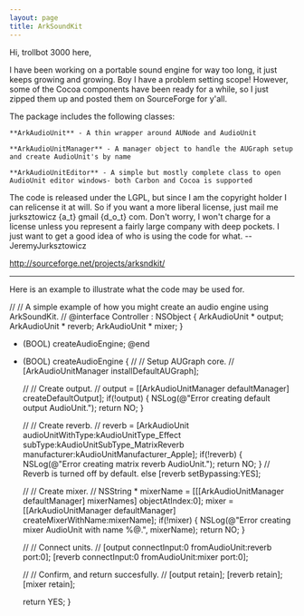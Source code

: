 ```yaml
---
layout: page
title: ArkSoundKit
---
```



Hi, trollbot 3000 here,

I have been working on a portable sound engine for way too long, it just keeps growing and growing. Boy I have a problem setting scope! However, some of the Cocoa components have been ready for a while, so I just zipped them up and posted them on SourceForge for y'all.

The package includes the following classes:

    **ArkAudioUnit** - A thin wrapper around AUNode and AudioUnit

    **ArkAudioUnitManager** - A manager object to handle the AUGraph setup and create AudioUnit's by name

    **ArkAudioUnitEditor** - A simple but mostly complete class to open AudioUnit editor windows- both Carbon and Cocoa is supported

The code is released under the LGPL, but since I am the copyright holder I can relicense it at will. So if you want a more liberal license, just mail me jurksztowicz {a_t} gmail {d_o_t} com. Don't worry, I won't charge for a license unless you represent a fairly large company with deep pockets. I just want to get a good idea of who is using the code for what.
--JeremyJurksztowicz

http://sourceforge.net/projects/arksndkit/

----

Here is an example to illustrate what the code may be used for.

    
 //
 // A simple example of how you might create an audio engine using ArkSoundKit.
 //
 @interface Controller : NSObject
 {
 	ArkAudioUnit * output;
 	ArkAudioUnit * reverb;
 	ArkAudioUnit * mixer;
 }
 - (BOOL) createAudioEngine;
 @end
 
 - (BOOL) createAudioEngine
 {
 	//
 	// Setup AUGraph core.
 	//
 	[ArkAudioUnitManager installDefaultAUGraph];
 		
 	//
 	// Create output.
 	//
 	output = [[ArkAudioUnitManager defaultManager] createDefaultOutput];
 	if(!output)
 	{
 		NSLog(@"Error creating default output AudioUnit.");
 		return NO;
 	}
 		
 	//
 	// Create reverb.
 	//
 	reverb = [ArkAudioUnit audioUnitWithType:kAudioUnitType_Effect
 		subType:kAudioUnitSubType_MatrixReverb
 		manufacturer:kAudioUnitManufacturer_Apple];
 	if(!reverb)
 	{
 		NSLog(@"Error creating matrix reverb AudioUnit.");
 		return NO;
 	}
 	// Reverb is turned off by default.
 	else [reverb setBypassing:YES];
 	
 	//
 	// Create mixer.
 	//
 	NSString * mixerName = [[[ArkAudioUnitManager defaultManager] mixerNames] objectAtIndex:0];
 	mixer = [[ArkAudioUnitManager defaultManager] createMixerWithName:mixerName];
 	if(!mixer)
 	{
 		NSLog(@"Error creating mixer AudioUnit with name %@.", mixerName);
 		return NO;
 	}
 	
 	//
 	// Connect units.
 	//
 	[output connectInput:0 fromAudioUnit:reverb port:0];
 	[reverb connectInput:0 fromAudioUnit:mixer port:0];
 	
 	//
 	// Confirm, and return succesfully.
 	//
 	[output retain];
 	[reverb retain];
 	[mixer retain];
 	
 	return YES;
 }

